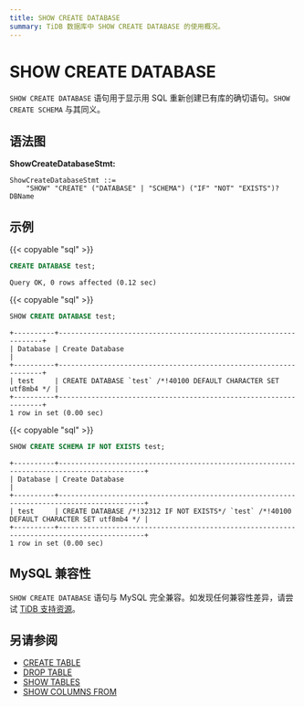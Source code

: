 ```yaml
---
title: SHOW CREATE DATABASE
summary: TiDB 数据库中 SHOW CREATE DATABASE 的使用概况。
---
```


# SHOW CREATE DATABASE

`SHOW CREATE DATABASE` 语句用于显示用 SQL 重新创建已有库的确切语句。`SHOW CREATE SCHEMA` 与其同义。

## 语法图

**ShowCreateDatabaseStmt:**

```ebnf+diagram
ShowCreateDatabaseStmt ::=
    "SHOW" "CREATE" ("DATABASE" | "SCHEMA") ("IF" "NOT" "EXISTS")? DBName
```

## 示例

{{< copyable "sql" >}}

```sql
CREATE DATABASE test;
```

```
Query OK, 0 rows affected (0.12 sec)
```

{{< copyable "sql" >}}

```sql
SHOW CREATE DATABASE test;
```

```
+----------+------------------------------------------------------------------+
| Database | Create Database                                                  |
+----------+------------------------------------------------------------------+
| test     | CREATE DATABASE `test` /*!40100 DEFAULT CHARACTER SET utf8mb4 */ |
+----------+------------------------------------------------------------------+
1 row in set (0.00 sec)
```

{{< copyable "sql" >}}

```sql
SHOW CREATE SCHEMA IF NOT EXISTS test;
```

```
+----------+-------------------------------------------------------------------------------------------+
| Database | Create Database                                                                           |
+----------+-------------------------------------------------------------------------------------------+
| test     | CREATE DATABASE /*!32312 IF NOT EXISTS*/ `test` /*!40100 DEFAULT CHARACTER SET utf8mb4 */ |
+----------+-------------------------------------------------------------------------------------------+
1 row in set (0.00 sec)
```

## MySQL 兼容性

`SHOW CREATE DATABASE` 语句与 MySQL 完全兼容。如发现任何兼容性差异，请尝试 [TiDB 支持资源](/support.md)。

## 另请参阅

* [CREATE TABLE](/sql-statements/sql-statement-create-table.md)
* [DROP TABLE](/sql-statements/sql-statement-drop-table.md)
* [SHOW TABLES](/sql-statements/sql-statement-show-tables.md)
* [SHOW COLUMNS FROM](/sql-statements/sql-statement-show-columns-from.md)

